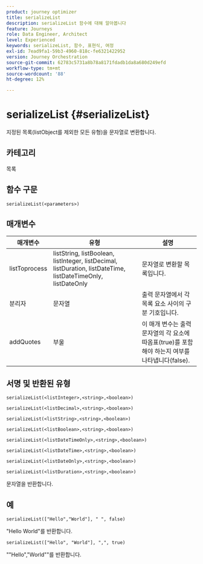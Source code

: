 ```yaml
---
product: journey optimizer
title: serializeList
description: serializeList 함수에 대해 알아봅니다
feature: Journeys
role: Data Engineer, Architect
level: Experienced
keywords: serializeList, 함수, 표현식, 여정
exl-id: 7ead9fa1-59b3-4960-818c-fe6321422952
version: Journey Orchestration
source-git-commit: 62783c5731a8b78a8171fdadb1da8a680d249efd
workflow-type: tm+mt
source-wordcount: '88'
ht-degree: 12%

---
```


# serializeList {#serializeList}

지정된 목록(listObject를 제외한 모든 유형)을 문자열로 변환합니다.

## 카테고리

목록

## 함수 구문

`serializeList(<parameters>)`

## 매개변수

| 매개변수 | 유형 | 설명 |
|-----------|------------------|------------------|
| listToprocess | listString, listBoolean, listInteger, listDecimal, listDuration, listDateTime, listDateTimeOnly, listDateOnly | 문자열로 변환할 목록입니다. |
| 분리자 | 문자열 | 출력 문자열에서 각 목록 요소 사이의 구분 기호입니다. |
| addQuotes | 부울 | 이 매개 변수는 출력 문자열의 각 요소에 따옴표(true)를 포함해야 하는지 여부를 나타냅니다(false). |

## 서명 및 반환된 유형

`serializeList(<listInteger>,<string>,<boolean>)`

`serializeList(<listDecimal>,<string>,<boolean>)`

`serializeList(<listString>,<string>,<boolean>)`

`serializeList(<listBoolean>,<string>,<boolean>)`

`serializeList(<listDateTimeOnly>,<string>,<boolean>)`

`serializeList(<listDateTime>,<string>,<boolean>)`

`serializeList(<listDateOnly>,<string>,<boolean>)`

`serializeList(<listDuration>,<string>,<boolean>)`

문자열을 반환합니다.

## 예

`serializeList(["Hello","World"], " ", false)`

&quot;Hello World&quot;를 반환합니다.

`serializeList(["Hello", "World"], ",", true)`

&quot;&quot;Hello&quot;,&quot;World&quot;&quot;를 반환합니다.
